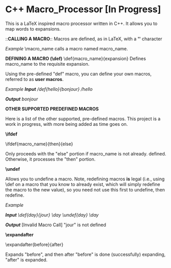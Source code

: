# C++ Macro_Processor [In Progress]

This is a LaTeX inspired macro processor written in C++. It allows you to map words to expansions.

::**CALLING A MACRO**::
Macros are defined, as in LaTeX, with a **'\'** character  

*Example*
\macro_name calls a macro named macro_name. 

**DEFINING A MACRO (\def)**
\def{macro_name}{expansion}
Defines macro_name to the requisite expansion.

Using the pre-defined "def" macro, you can define your own macros, referred to as **user macros**. 

*Example*
*__Input__*
*/def{hello}{bonjour}*
*/hello*

*__Output__*
*bonjour*

**OTHER SUPPORTED PREDEFINED MACROS**

Here is a list of the other supported, pre-defined macros. This project is a work in progress, with more being added
as time goes on.

**\ifdef**

\ifdef{macro_name}{then}{else}

Only proceeds with the "else" portion if macro_name is not already. defined. Otherwise, it processes the "then" portion.

**\undef**

Allows you to undefine a macro. Note, redefining macros **is** legal (i.e., using \def on a macro that you know to already exist, which will simply redefine the macro to the new value), so you need not use this first to undefine, then redefine.

*Example*

*__Input__*
*\def{day}{jour}*
*\day*
*\undef{day}*
*\day*

*__Output__*
[Invalid Macro Call] "jour" is not defined

**\expandafter**

\expandafter{before}{after}

Expands "before", and then after "before" is done (successfully) expanding, "after" is expanded.











